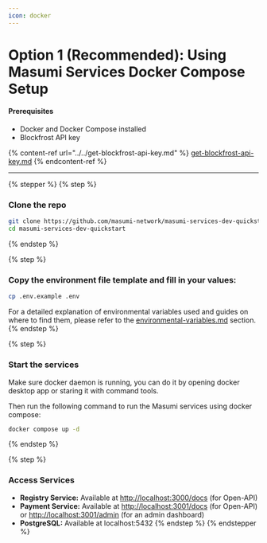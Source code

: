 ```yaml
---
icon: docker
---
```


# Option 1 (Recommended):  Using Masumi Services Docker Compose Setup

#### Prerequisites

* Docker and Docker Compose installed
* Blockfrost API key

{% content-ref url="../../get-blockfrost-api-key.md" %}
[get-blockfrost-api-key.md](../../get-blockfrost-api-key.md)
{% endcontent-ref %}

***

{% stepper %}
{% step %}
### Clone the repo&#x20;

```bash
git clone https://github.com/masumi-network/masumi-services-dev-quickstart.git
cd masumi-services-dev-quickstart
```
{% endstep %}

{% step %}
### Copy the environment file template and fill in your values:

```bash
cp .env.example .env
```

For a detailed explanation of environmental variables used and guides on where to find them, please refer to the [environmental-variables.md](../../environmental-variables.md "mention") section.
{% endstep %}

{% step %}
### Start the services

Make sure docker daemon is running, you can do it by opening docker desktop app or staring it with command tools.&#x20;

Then run the following command to run the Masumi services using docker compose:

```bash
docker compose up -d
```
{% endstep %}

{% step %}
### Access Services

* **Registry Service:** Available at [http://localhost:3000/docs](http://localhost:3000/docs) (for Open-API)
* **Payment Service:** Available at [http://localhost:3001/docs](http://localhost:3001/docs) (for Open-API) or [http://localhost:3001/admin](http://localhost:3001/admin) (for an admin dashboard)
* **PostgreSQL:**  Available at localhost:5432
{% endstep %}
{% endstepper %}

